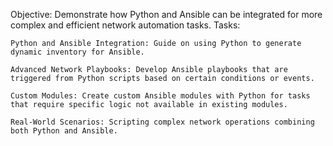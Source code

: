 Objective: Demonstrate how Python and Ansible can be integrated for more complex and efficient network automation tasks. Tasks: 

    Python and Ansible Integration: Guide on using Python to generate dynamic inventory for Ansible. 

    Advanced Network Playbooks: Develop Ansible playbooks that are triggered from Python scripts based on certain conditions or events. 

    Custom Modules: Create custom Ansible modules with Python for tasks that require specific logic not available in existing modules. 

    Real-World Scenarios: Scripting complex network operations combining both Python and Ansible.